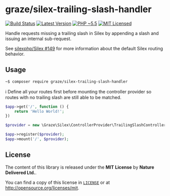 # graze/silex-trailing-slash-handler

[![Build Status][ico-build]][travis]
[![Latest Version][ico-package]][package]
[![PHP ~5.5][ico-engine]][lang]
[![MIT Licensed][ico-license]][license]

Handle requests missing a trailing slash in Silex by
appending a slash and issuing an internal sub-request.

See [silexphp/Silex #149](https://github.com/silexphp/Silex/issues/149) for more
information about the default Silex routing behavior.

<!-- Links -->
[travis]: https://travis-ci.org/graze/silex-trailing-slash-handler
[lang]: https://secure.php.net
[package]: https://packagist.org/packages/graze/silex-trailing-slash-handler
[license]: https://github.com/graze/silex-trailing-slash-handler/blob/master/LICENSE

<!-- Images -->
[ico-license]: https://img.shields.io/packagist/l/graze/silex-trailing-slash-handler.svg
[ico-package]: https://img.shields.io/packagist/v/graze/silex-trailing-slash-handler.svg
[ico-build]: https://img.shields.io/travis/graze/silex-trailing-slash-handler/master.svg
[ico-engine]: https://img.shields.io/badge/php-%3E%3D5.6-8892BF.svg

## Usage

```bash
~$ composer require graze/silex-trailing-slash-handler
```

:information_source: Define all your routes first before mounting the controller
provider so routes with no trailing slash are still able to be matched.

```php
$app->get('/', function () {
    return 'Hello World!';
})

$provider = new \Graze\Silex\ControllerProvider\TrailingSlashControllerProvider();

$app->register($provider);
$app->mount('/', $provider);
```

## License

The content of this library is released under the **MIT License** by **Nature Delivered Ltd.**.

You can find a copy of this license in [`LICENSE`][license] or at http://opensource.org/licenses/mit.
